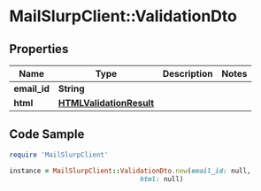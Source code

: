# MailSlurpClient::ValidationDto

## Properties

Name | Type | Description | Notes
------------ | ------------- | ------------- | -------------
**email_id** | **String** |  | 
**html** | [**HTMLValidationResult**](HTMLValidationResult.md) |  | 

## Code Sample

```ruby
require 'MailSlurpClient'

instance = MailSlurpClient::ValidationDto.new(email_id: null,
                                 html: null)
```



